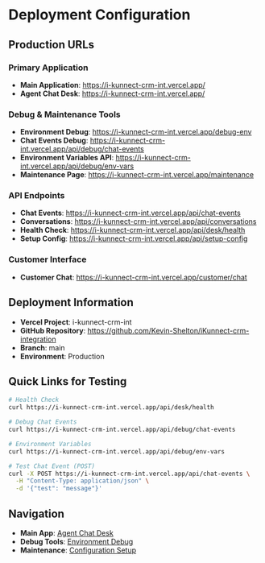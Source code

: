# Deployment Configuration

## Production URLs

### Primary Application
- **Main Application**: https://i-kunnect-crm-int.vercel.app/
- **Agent Chat Desk**: https://i-kunnect-crm-int.vercel.app/

### Debug & Maintenance Tools
- **Environment Debug**: https://i-kunnect-crm-int.vercel.app/debug-env
- **Chat Events Debug**: https://i-kunnect-crm-int.vercel.app/api/debug/chat-events
- **Environment Variables API**: https://i-kunnect-crm-int.vercel.app/api/debug/env-vars
- **Maintenance Page**: https://i-kunnect-crm-int.vercel.app/maintenance

### API Endpoints
- **Chat Events**: https://i-kunnect-crm-int.vercel.app/api/chat-events
- **Conversations**: https://i-kunnect-crm-int.vercel.app/api/conversations
- **Health Check**: https://i-kunnect-crm-int.vercel.app/api/desk/health
- **Setup Config**: https://i-kunnect-crm-int.vercel.app/api/setup-config

### Customer Interface
- **Customer Chat**: https://i-kunnect-crm-int.vercel.app/customer/chat

## Deployment Information
- **Vercel Project**: i-kunnect-crm-int
- **GitHub Repository**: https://github.com/Kevin-Shelton/iKunnect-crm-integration
- **Branch**: main
- **Environment**: Production

## Quick Links for Testing
```bash
# Health Check
curl https://i-kunnect-crm-int.vercel.app/api/desk/health

# Debug Chat Events
curl https://i-kunnect-crm-int.vercel.app/api/debug/chat-events

# Environment Variables
curl https://i-kunnect-crm-int.vercel.app/api/debug/env-vars

# Test Chat Event (POST)
curl -X POST https://i-kunnect-crm-int.vercel.app/api/chat-events \
  -H "Content-Type: application/json" \
  -d '{"test": "message"}'
```

## Navigation
- **Main App**: [Agent Chat Desk](https://i-kunnect-crm-int.vercel.app/)
- **Debug Tools**: [Environment Debug](https://i-kunnect-crm-int.vercel.app/debug-env)
- **Maintenance**: [Configuration Setup](https://i-kunnect-crm-int.vercel.app/maintenance)
